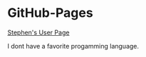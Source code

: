 # GitHub-Pages
[Stephen's User Page](https://github.com/stephenawilcox/GitHub-Pages/blob/main/index.md)

I dont have a favorite progamming language.
